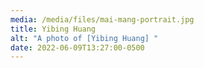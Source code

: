 ```yaml
---
media: /media/files/mai-mang-portrait.jpg
title: Yibing Huang
alt: "A photo of [Yibing Huang] "
date: 2022-06-09T13:27:00-0500
---
```

